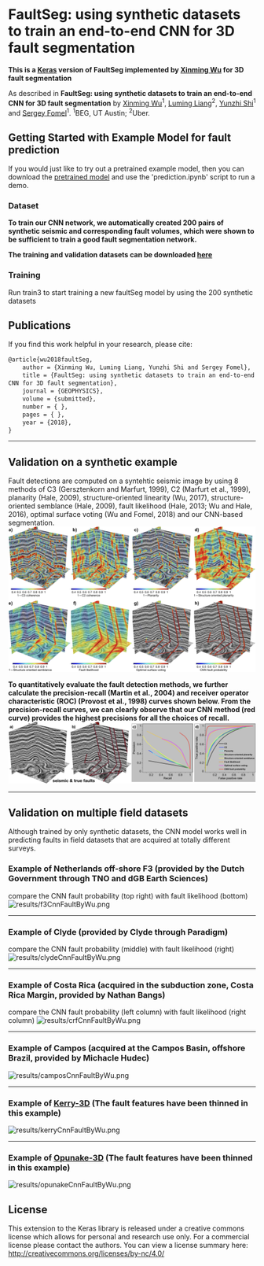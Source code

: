 # FaultSeg: using synthetic datasets to train an end-to-end CNN for 3D fault segmentation

**This is a [Keras](https://keras.io/) version of FaultSeg implemented by [Xinming Wu](http://www.jsg.utexas.edu/wu/) for 3D fault segmentation**

As described in **FaultSeg: using synthetic datasets to train an end-to-end CNN for 3D fault segmentation** by [Xinming Wu](http://www.jsg.utexas.edu/wu/)<sup>1</sup>, 
[Luming Liang](https://sites.google.com/site/lumingliangshomepage/)<sup>2</sup>, 
[Yunzhi Shi](https://scholar.google.com/citations?user=t9dQMgIAAAAJ&hl=en)<sup>1</sup> and 
[Sergey Fomel](https://www.jsg.utexas.edu/researcher/sergey_fomel/)<sup>1</sup>.
<sup>1</sup>BEG, UT Austin; <sup>2</sup>Uber.

## Getting Started with Example Model for fault prediction

If you would just like to try out a pretrained example model, then you can download the [pretrained model](...) and use the 'prediction.ipynb' script to run a demo.

### Dataset

**To train our CNN network, we automatically created 200 pairs of synthetic seismic and corresponding fault volumes, which were shown 
to be sufficient to train a good fault segmentation network.** 

**The training and validation datasets can be downloaded [here](...)**

### Training

Run train3 to start training a new faultSeg model by using the 200 synthetic datasets

## Publications

If you find this work helpful in your research, please cite:

    @article{wu2018faultSeg,
        author = {Xinming Wu, Luming Liang, Yunzhi Shi and Sergey Fomel},
        title = {FaultSeg: using synthetic datasets to train an end-to-end CNN for 3D fault segmentation},
        journal = {GEOPHYSICS},
        volume = {submitted},
        number = { },
        pages = { },
        year = {2018},
    }

---
## Validation on a synthetic example
Fault detections are computed on a syntehtic seismic image by using 8 methods of C3 (Gersztenkorn and Marfurt, 1999),
C2 (Marfurt et al., 1999), planarity (Hale, 2009), structure-oriented linearity (Wu, 2017), structure-oriented semblance (Hale, 2009), fault likelihood (Hale, 2013; Wu and Hale, 2016), optimal surface voting (Wu and Fomel, 2018) and our CNN-based segmentation.
![results/comparison.jpeg](results/comparison.jpeg)

**To quantitatively evaluate the fault detection methods, we further calculate the precision-recall (Martin et al., 2004) and receiver operator characteristic (ROC) (Provost et al., 1998) curves shown below. From the precision-recall curves, we can clearly observe that our CNN method (red curve) provides the highest precisions for all the choices of recall.**
![results/PR_and_ROC_curves.jpeg](results/PR_and_ROC_curves.jpeg)

---
## Validation on multiple field datasets

Although trained by only synthetic datasets, the CNN model works well in 
predicting faults in field datasets that are acquired at totally different surveys. 


### Example of Netherlands off-shore F3 (provided by the Dutch Government through TNO and dGB Earth Sciences)

compare the CNN fault probability (top right) with fault likelihood (bottom)
![results/f3CnnFaultByWu.png](results/f3CnnFaultByWu.png)

---
### Example of Clyde (provided by Clyde through Paradigm)

compare the CNN fault probability (middle) with fault likelihood (right)
![results/clydeCnnFaultByWu.png](results/clydeCnnFaultByWu.png)

---
### Example of Costa Rica (acquired in the subduction zone, Costa Rica Margin, provided by Nathan Bangs)

compare the CNN fault probability (left column) with fault likelihood (right column)
![results/crfCnnFaultByWu.png](results/crfCnnFaultByWu.png)

---
### Example of Campos (acquired at the Campos Basin, offshore Brazil, provided by Michacle Hudec)
![results/camposCnnFaultByWu.png](results/camposCnnFaultByWu.png)

---
### Example of [Kerry-3D](https://wiki.seg.org/wiki/Kerry-3D) (The fault features have been thinned in this example)
![results/kerryCnnFaultByWu.png](results/kerryCnnFaultByWu.png)

---
### Example of [Opunake-3D](https://wiki.seg.org/wiki/Opunake-3D) (The fault features have been thinned in this example)
![results/opunakeCnnFaultByWu.png](results/opunakeCnnFaultByWu.png)

## License

This extension to the Keras library is released under a creative commons license which allows for personal and research use only. 
For a commercial license please contact the authors. You can view a license summary here: http://creativecommons.org/licenses/by-nc/4.0/
